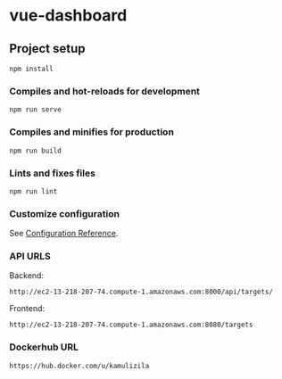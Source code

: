 # vue-dashboard

## Project setup
```
npm install
```

### Compiles and hot-reloads for development
```
npm run serve
```

### Compiles and minifies for production
```
npm run build
```

### Lints and fixes files
```
npm run lint
```

### Customize configuration
See [Configuration Reference](https://cli.vuejs.org/config/).


### API  URLS
Backend:
```
http://ec2-13-218-207-74.compute-1.amazonaws.com:8000/api/targets/
```
Frontend:
```
http://ec2-13-218-207-74.compute-1.amazonaws.com:8080/targets 
```

###  Dockerhub URL
```
https://hub.docker.com/u/kamulizila 
```